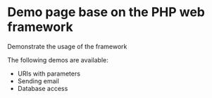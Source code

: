 # Demo page base on the PHP web framework

Demonstrate the usage of the framework

The following demos are available:

* URIs with parameters
* Sending email
* Database access
